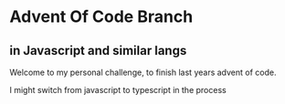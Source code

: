# Advent Of Code Branch


## in Javascript and similar langs

Welcome to my personal challenge, to finish last years advent of code.

I might switch from javascript to typescript in the process
